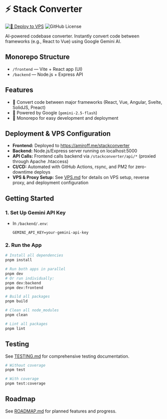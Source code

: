 # ⚡ Stack Converter
[![🚀 Deploy to VPS](https://github.com/amir0ff/stackconverter/actions/workflows/deploy.yml/badge.svg)](https://github.com/amir0ff/stackconverter/actions/workflows/deploy.yml)
![GitHub License](https://img.shields.io/github/license/amir0ff/stackconverter)

AI-powered codebase converter. Instantly convert code between frameworks (e.g., React to Vue) using Google Gemini AI.

## Monorepo Structure

- `/frontend` — Vite + React app (UI)
- `/backend` — Node.js + Express API

## Features
- 🔄 Convert code between major frameworks (React, Vue, Angular, Svelte, SolidJS, Preact)
- 🧠 Powered by Google (`gemini-2.5-flash`)
- 🚀 Monorepo for easy development and deployment

## Deployment & VPS Configuration

- **Frontend:** Deployed to https://amiroff.me/stackconverter
- **Backend:** Node.js/Express server running on localhost:5000
- **API Calls:** Frontend calls backend via `/stackconverter/api/*` (proxied through Apache .htaccess)
- **CI/CD:** Automated with GitHub Actions, rsync, and PM2 for zero-downtime deploys
- **VPS & Proxy Setup:** See [VPS.md](./VPS.md) for details on VPS setup, reverse proxy, and deployment configuration

## Getting Started

### 1. Set Up Gemini API Key
- In `/backend/.env`:
  ```
  GEMINI_API_KEY=your-gemini-api-key
  ```

### 2. Run the App

```bash
# Install all dependencies
pnpm install

# Run both apps in parallel
pnpm dev
# Or run individually:
pnpm dev:backend
pnpm dev:frontend

# Build all packages
pnpm build

# Clean all node_modules
pnpm clean

# Lint all packages
pnpm lint
```

## Testing

See [TESTING.md](./TESTING.md) for comprehensive testing documentation.

```bash
# Without coverage
pnpm test

# With coverage
pnpm test:coverage
```

## Roadmap
See [ROADMAP.md](./ROADMAP.md) for planned features and progress.

